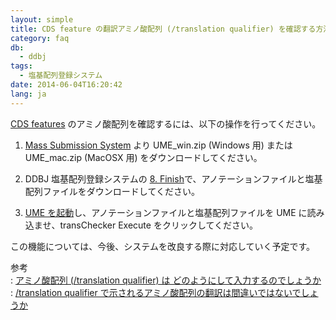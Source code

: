 ```yaml
---
layout: simple
title: CDS feature の翻訳アミノ酸配列 (/translation qualifier) を確認する方法は？
category: faq
db:
  - ddbj
tags: 
  - 塩基配列登録システム
date: 2014-06-04T16:20:42
lang: ja
---
```


[CDS features](/ddbj/cds.html) のアミノ酸配列を確認するには、以下の操作を行ってください。

1. [Mass Submission System](/ddbj/mss.html#tool) より UME\_win.zip
(Windows 用) または UME\_mac.zip (MacOSX 用) をダウンロードしてください。

1. DDBJ 塩基配列登録システムの [8.
Finish](/ddbj/web-submission-help.html#flow-8)で、アノテーションファイルと塩基配列ファイルをダウンロードしてください。

1. [UME を起動](/ddbj/ume.html)し、アノテーションファイルと塩基配列ファイルを UME
に読み込ませ、transChecker Execute をクリックしてください。

この機能については、今後、システムを改良する際に対応していく予定です。

参考  
: [アミノ酸配列 (/translation qualifier) は
    どのようにして入力するのでしょうか](/faq/ja/how-to-input-amino-acid-seq.html)
: [/translation qualifier
    で示されるアミノ酸配列の翻訳は間違いではないでしょうか](/faq/ja/translation-qualifier-seems-incorrect.html)
